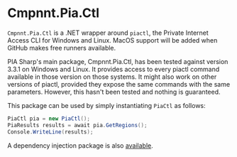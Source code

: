 # Cmpnnt.Pia.Ctl

`Cmpnnt.Pia.Ctl` is a .NET wrapper around `piactl`, the Private Internet Access CLI for Windows and Linux. 
MacOS support will be added when GitHub makes free runners available.

PIA Sharp's main package, Cmpnnt.Pia.Ctl, has been tested against version 3.3.1 on Windows and Linux. It provides access to every 
piactl command available in those version on those systems. It might also work on other versions of piactl, provided they expose 
the same commands with the same parameters. However, this hasn't been tested and nothing is guaranteed.

This package can be used by simply instantiating `PiaCtl` as follows:

```csharp
PiaCtl pia = new PiaCtl();
PiaResults results = await pia.GetRegions();
Console.WriteLine(results);
```

A dependency injection package is also [available](https://nuget.org/packages/cmpnnt.pia.dependencyinjection).